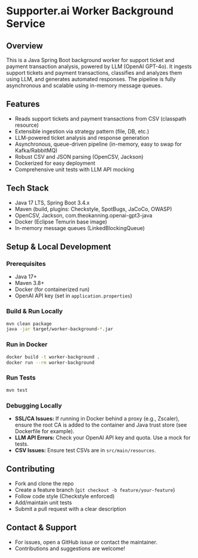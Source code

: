 # Supporter.ai Worker Background Service

## Overview
This is a Java Spring Boot background worker for support ticket and payment transaction analysis, powered by LLM (OpenAI GPT-4o). It ingests support tickets and payment transactions, classifies and analyzes them using LLM, and generates automated responses. The pipeline is fully asynchronous and scalable using in-memory message queues.

## Features
- Reads support tickets and payment transactions from CSV (classpath resource)
- Extensible ingestion via strategy pattern (file, DB, etc.)
- LLM-powered ticket analysis and response generation
- Asynchronous, queue-driven pipeline (in-memory, easy to swap for Kafka/RabbitMQ)
- Robust CSV and JSON parsing (OpenCSV, Jackson)
- Dockerized for easy deployment
- Comprehensive unit tests with LLM API mocking

## Tech Stack
- Java 17 LTS, Spring Boot 3.4.x
- Maven (build, plugins: Checkstyle, SpotBugs, JaCoCo, OWASP)
- OpenCSV, Jackson, com.theokanning.openai-gpt3-java
- Docker (Eclipse Temurin base image)
- In-memory message queues (LinkedBlockingQueue)

## Setup & Local Development

### Prerequisites
- Java 17+
- Maven 3.8+
- Docker (for containerized run)
- OpenAI API key (set in `application.properties`)

### Build & Run Locally
```sh
mvn clean package
java -jar target/worker-background-*.jar
```

### Run in Docker
```sh
docker build -t worker-background .
docker run --rm worker-background
```

### Run Tests
```sh
mvn test
```

### Debugging Locally
- **SSL/CA Issues:** If running in Docker behind a proxy (e.g., Zscaler), ensure the root CA is added to the container and Java trust store (see Dockerfile for example).
- **LLM API Errors:** Check your OpenAI API key and quota. Use a mock for tests.
- **CSV Issues:** Ensure test CSVs are in `src/main/resources`.

## Contributing
- Fork and clone the repo
- Create a feature branch (`git checkout -b feature/your-feature`)
- Follow code style (Checkstyle enforced)
- Add/maintain unit tests
- Submit a pull request with a clear description

## Contact & Support
- For issues, open a GitHub issue or contact the maintainer.
- Contributions and suggestions are welcome! 